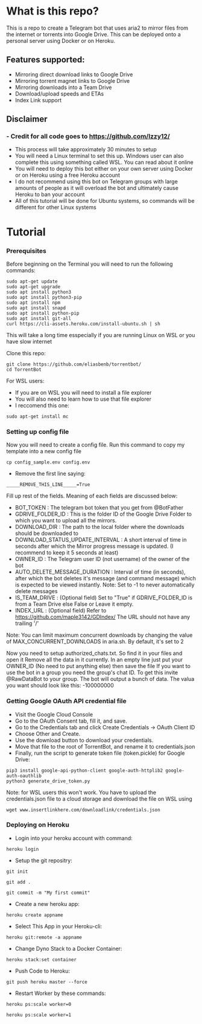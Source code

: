 # What is this repo?
This is a repo to create a Telegram bot that uses aria2 to mirror files from the internet or torrents into Google Drive. This can be deployed onto a personal server using Docker or on Heroku.

## Features supported:
- Mirroring direct download links to Google Drive
- Mirroring torrent magnet links to Google Drive
- Mirroring downloads into a Team Drive
- Download/upload speeds and ETAs
- Index Link support

## Disclaimer
### - Credit for all code goes to https://github.com/lzzy12/
- This process will take approximately 30 minutes to setup
- You will need a Linux terminal to set this up. Windows user can also complete this using something called WSL. You can read about it online
- You will need to deploy this bot either on your own server using Docker or on Heroku using a free Heroku account
- I do not recommend using this bot on Telegram groups with large amounts of people as it will overload the bot and ultimately cause Heroku to ban your account
- All of this tutorial will be done for Ubuntu systems, so commands will be different for other Linux systems

# Tutorial
### Prerequisites
Before beginning on the Terminal you will need to run the following commands:
```
sudo apt-get update
sudo apt-get upgrade
sudo apt install python3
sudo apt install python3-pip
sudo apt install npm
sudo apt install snapd
sudo apt install python-pip
sudo apt install git-all
curl https://cli-assets.heroku.com/install-ubuntu.sh | sh
```
This will take a long time esspecially if you are running Linux on WSL or you have slow internet

Clone this repo:
```
git clone https://github.com/eliasbenb/torrentbot/
cd TorrentBot
```
For WSL users:
- If you are on WSL you will need to install a file explorer
- You will also need to learn how to use that file explorer
- I reccomend this one:
```
sudo apt-get install mc
```
### Setting up config file
Now you will need to create a config file. Run this command to copy my template into a new config file
```
cp config_sample.env config.env
```
- Remove the first line saying:
```
_____REMOVE_THIS_LINE_____=True
```
Fill up rest of the fields. Meaning of each fields are discussed below:
- BOT_TOKEN : The telegram bot token that you get from @BotFather
- GDRIVE_FOLDER_ID : This is the folder ID of the Google Drive Folder to which you want to upload all the mirrors.
- DOWNLOAD_DIR : The path to the local folder where the downloads should be downloaded to
- DOWNLOAD_STATUS_UPDATE_INTERVAL : A short interval of time in seconds after which the Mirror progress message is updated. (I recommend to keep it 5 seconds at least)  
- OWNER_ID : The Telegram user ID (not username) of the owner of the bot
- AUTO_DELETE_MESSAGE_DURATION : Interval of time (in seconds), after which the bot deletes it's message (and command message) which is expected to be viewed instantly. Note: Set to -1 to never automatically delete messages
- IS_TEAM_DRIVE : (Optional field) Set to "True" if GDRIVE_FOLDER_ID is from a Team Drive else False or Leave it empty. 
- INDEX_URL : (Optional field) Refer to https://github.com/maple3142/GDIndex/ The URL should not have any trailing '/'

Note: You can limit maximum concurrent downloads by changing the value of MAX_CONCURRENT_DOWNLOADS in aria.sh. By default, it's set to 2

Now you need to setup authorized_chats.txt. So find it in your files and open it
Remove all the data in it currently. In an empty line just put your OWNER_ID (No need to put anything else) then save the file
If you want to use the bot in a group you need the group's chat ID. To get this invite @RawDataBot to your group. The bot will output a bunch of data. The valua you want should look like this: -100000000

### Getting Google OAuth API credential file

- Visit the Google Cloud Console
- Go to the OAuth Consent tab, fill it, and save.
- Go to the Credentials tab and click Create Credentials -> OAuth Client ID
- Choose Other and Create.
- Use the download button to download your credentials.
- Move that file to the root of TorrentBot, and rename it to credentials.json
- Finally, run the script to generate token file (token.pickle) for Google Drive:
```
pip3 install google-api-python-client google-auth-httplib2 google-auth-oauthlib
python3 generate_drive_token.py
```
Note: for WSL users this won't work. You have to upload the credentials.json file to a cloud storage and download the file on WSL using 
```
wget www.insertlinkhere.com/downloadlink/credentials.json
```
### Deploying on Heroku
- Login into your heroku account with command:
```
heroku login
```
- Setup the git repositry:
```
git init
```
```
git add .
```
```
git commit -m "My first commit"
```
- Create a new heroku app:
```
heroku create appname	
```
- Select This App in your Heroku-cli: 
```
heroku git:remote -a appname
```
- Change Dyno Stack to a Docker Container:
```
heroku stack:set container
```
- Push Code to Heroku:
```
git push heroku master --force
```
- Restart Worker by these commands:
```
heroku ps:scale worker=0
```
```
heroku ps:scale worker=1
```
